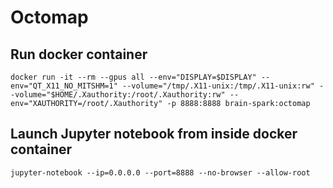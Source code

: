 # Octomap

## Run docker container
```
docker run -it --rm --gpus all --env="DISPLAY=$DISPLAY" --env="QT_X11_NO_MITSHM=1" --volume="/tmp/.X11-unix:/tmp/.X11-unix:rw" --volume="$HOME/.Xauthority:/root/.Xauthority:rw" --env="XAUTHORITY=/root/.Xauthority" -p 8888:8888 brain-spark:octomap
```

## Launch Jupyter notebook from inside docker container
```
jupyter-notebook --ip=0.0.0.0 --port=8888 --no-browser --allow-root
```
